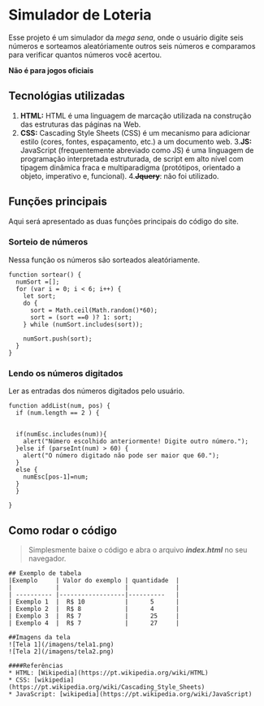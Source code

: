 # Simulador de Loteria

Esse projeto é um simulador da *mega sena*, onde o usuário digite seis números e sorteamos aleatóriamente outros seis números e comparamos para verificar quantos números você acertou.

**Não é para jogos oficiais**

## Tecnológias utilizadas
 1. **HTML:** HTML é uma linguagem de marcação utilizada na construção das estruturas das páginas na Web.
 2. **CSS:** Cascading Style Sheets (CSS) é um mecanismo para adicionar estilo (cores, fontes, espaçamento, etc.) a um documento web.
 3.**JS:** JavaScript (frequentemente abreviado como JS) é uma linguagem de programação interpretada estruturada, de script em alto nível com tipagem dinâmica fraca e multiparadigma (protótipos, orientado a objeto, imperativo e, funcional).
 4.~~**Jquery**~~: não foi utilizado.

 ## Funções principais
 Aqui será apresentado as duas funções principais do código do site.

 ### Sorteio de números
 Nessa função os números são sorteados aleatóriamente.
```
function sortear() {
  numSort =[];
  for (var i = 0; i < 6; i++) {
    let sort;
    do {
      sort = Math.ceil(Math.random()*60);
      sort = (sort ==0 )? 1: sort;
    } while (numSort.includes(sort));

    numSort.push(sort);
  }
}
```
### Lendo os números digitados
Ler as entradas dos números digitados pelo usuário.
```
function addList(num, pos) {
  if (num.length == 2 ) {


  if(numEsc.includes(num)){
    alert("Número escolhido anteriormente! Digite outro número.");
  }else if (parseInt(num) > 60) {
    alert("O número digitado não pode ser maior que 60.");
  }
  else {
    numEsc[pos-1]=num;
  }
  }

}
```
## Como rodar o código
> Simplesmente baixe o código e abra o arquivo **_index.html_** no seu navegador.
```
## Exemplo de tabela
|Exemplo     | Valor do exemplo | quantidade  |
|            |                  |             |
| ---------- |------------------|----------   |
| Exemplo 1  |  R$ 10           |      5      |
| Exemplo 2  |  R$ 8            |      4      |
| Exemplo 3  |  R$ 7            |      25     |
| Exemplo 4  |  R$ 7            |      27     |

##Imagens da tela
![Tela 1](/imagens/tela1.png)
![Tela 2](/imagens/tela2.png)

####Referências
* HTML: [Wikipedia](https://pt.wikipedia.org/wiki/HTML)
* CSS: [wikipedia](https://pt.wikipedia.org/wiki/Cascading_Style_Sheets)
* JavaScript: [wikipedia](https://pt.wikipedia.org/wiki/JavaScript)
